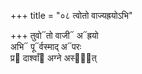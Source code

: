 +++
title = "०८ त्वोतो वाज्यह्रयोऽभि"

+++
तुवो᳓तो वाजी᳓ अ᳓ह्रयो  
अभि᳓ पू᳓र्वस्माद् अ᳓परः  
प्र᳓ दाश्वाँ᳓ अग्ने अस्था᳐त्